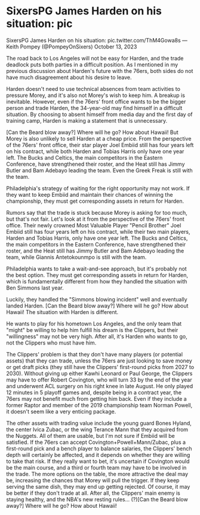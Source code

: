 # SixersPG James Harden on his situation: pic 
 SixersPG James Harden on his situation: pic.twitter.com/ThM4Gowa8s — Keith Pompey (@PompeyOnSixers) October 13, 2023

The road back to Los Angeles will not be easy for Harden, and the trade deadlock puts both parties in a difficult position. As I mentioned in my previous discussion about Harden's future with the 76ers, both sides do not have much disagreement about his desire to leave.

Harden doesn't need to use technical absences from team activities to pressure Morey, and it's also not Morey's wish to keep him. A breakup is inevitable. However, even if the 76ers' front office wants to be the bigger person and trade Harden, the 34-year-old may find himself in a difficult situation. By choosing to absent himself from media day and the first day of training camp, Harden is making a statement that is unnecessary.

[Can the Beard blow away?] Where will he go? How about Hawaii! But Morey is also unlikely to sell Harden at a cheap price. From the perspective of the 76ers' front office, their star player Joel Embiid still has four years left on his contract, while both Harden and Tobias Harris only have one year left. The Bucks and Celtics, the main competitors in the Eastern Conference, have strengthened their roster, and the Heat still has Jimmy Butler and Bam Adebayo leading the team. Even the Greek Freak is still with the team.

Philadelphia's strategy of waiting for the right opportunity may not work. If they want to keep Embiid and maintain their chances of winning the championship, they must get corresponding assets in return for Harden.

Rumors say that the trade is stuck because Morey is asking for too much, but that's not fair. Let's look at it from the perspective of the 76ers' front office. Their newly crowned Most Valuable Player "Pencil Brother" Joel Embiid still has four years left on his contract, while their two main players, Harden and Tobias Harris, only have one year left. The Bucks and Celtics, the main competitors in the Eastern Conference, have strengthened their roster, and the Heat still has Jimmy Butler and Bam Adebayo leading the team, while Giannis Antetokounmpo is still with the team.

Philadelphia wants to take a wait-and-see approach, but it's probably not the best option. They must get corresponding assets in return for Harden, which is fundamentally different from how they handled the situation with Ben Simmons last year.

Luckily, they handled the "Simmons blowing incident" well and eventually landed Harden. [Can the Beard blow away?] Where will he go? How about Hawaii! The situation with Harden is different.

He wants to play for his hometown Los Angeles, and the only team that "might" be willing to help him fulfill his dream is the Clippers, but their "willingness" may not be very high. After all, it's Harden who wants to go, not the Clippers who must have him.

The Clippers' problem is that they don't have many players (or potential assets) that they can trade, unless the 76ers are just looking to save money or get draft picks (they still have the Clippers' first-round picks from 2027 to 2030). Without giving up either Kawhi Leonard or Paul George, the Clippers may have to offer Robert Covington, who will turn 33 by the end of the year and underwent ACL surgery on his right knee in late August. He only played 12 minutes in 5 playoff games and, despite being in a contract year, the 76ers may not benefit much from getting him back. Even if they include a former Raptor and member of the 2019 championship team Norman Powell, it doesn't seem like a very enticing package.

The other assets with trading value include the young guard Bones Hyland, the center Ivica Zubac, or the wing Terance Mann that they acquired from the Nuggets. All of them are usable, but I'm not sure if Embiid will be satisfied. If the 76ers can accept Covington+Powell+Mann/Zubac, plus a first-round pick and a bench player to balance salaries, the Clippers' bench depth will certainly be affected, and it depends on whether they are willing to take that risk. If they really want to bet, it's uncertain if Covington would be the main course, and a third or fourth team may have to be involved in the trade. The more options on the table, the more attractive the deal may be, increasing the chances that Morey will pull the trigger. If they keep serving the same dish, they may end up getting rejected. Of course, it may be better if they don't trade at all. After all, the Clippers' main enemy is staying healthy, and the NBA's new resting rules... (?)[Can the Beard blow away?] Where will he go? How about Hawaii!